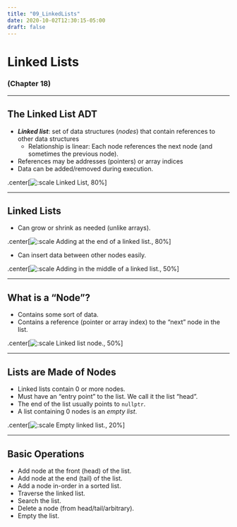 ```yaml
---
title: "09_LinkedLists"
date: 2020-10-02T12:30:15-05:00
draft: false
---
```


# Linked Lists

### (Chapter 18) 

---

## The Linked List ADT
* **_Linked list_**: set of data structures (_nodes_) that contain references to other data structures
    - Relationship is linear:  Each node references the next node (and sometimes the previous node).
* References may be addresses (pointers) or array indices
* Data can be added/removed during execution.

.center[![:scale Linked List, 80%](../images/LinkedList/LinkedList.svg)]

---

## Linked Lists

* Can grow or shrink as needed (unlike arrays).

.center[![:scale Adding at the end of a linked list., 80%](../images/LinkedList/LinkedList_add_end.svg)]

* Can insert data between other nodes easily.

.center[![:scale Adding in the middle of a linked list., 50%](../images/LinkedList/LinkedList_add_mid.svg)]

---

## What is a “Node”?

* Contains some sort of data.
* Contains a reference (pointer or array index) to the “next” node in the list.

.center[![:scale Linked list node., 50%](../images/LinkedList/LinkedList_node.svg)]

---

## Lists are Made of Nodes

* Linked lists contain 0 or more nodes.
* Must have an “entry point” to the list.  We call it the list “head”.
* The end of the list usually points to `nullptr`.
* A list containing 0 nodes is an _empty list_.

.center[![:scale Empty linked list., 20%](../images/LinkedList/LinkedList_empty.svg)]

---

## Basic Operations

* Add node at the front (head) of the list.
* Add node at the end (tail) of the list.
* Add a node in-order in a sorted list.
* Traverse the linked list.
* Search the list.
* Delete a node (from head/tail/arbitrary).
* Empty the list.


